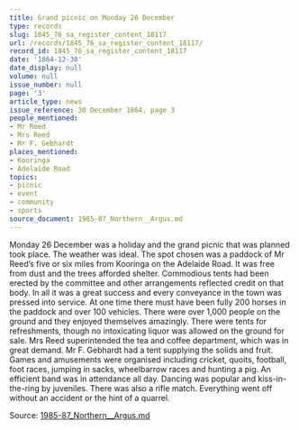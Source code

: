 ```yaml
---
title: Grand picnic on Monday 26 December
type: records
slug: 1845_76_sa_register_content_18117
url: /records/1845_76_sa_register_content_18117/
record_id: 1845_76_sa_register_content_18117
date: '1864-12-30'
date_display: null
volume: null
issue_number: null
page: '3'
article_type: news
issue_reference: 30 December 1864, page 3
people_mentioned:
- Mr Reed
- Mrs Reed
- Mr F. Gebhardt
places_mentioned:
- Kooringa
- Adelaide Road
topics:
- picnic
- event
- community
- sports
source_document: 1985-87_Northern__Argus.md
---
```


Monday 26 December was a holiday and the grand picnic that was planned took place.  The weather was ideal.  The spot chosen was a paddock of Mr Reed’s five or six miles from Kooringa on the Adelaide Road.  It was free from dust and the trees afforded shelter.  Commodious tents had been erected by the committee and other arrangements reflected credit on that body.  In all it was a great success and every conveyance in the town was pressed into service.  At one time there must have been fully 200 horses in the paddock and over 100 vehicles.  There were over 1,000 people on the ground and they enjoyed themselves amazingly.  There were tents for refreshments, though no intoxicating liquor was allowed on the ground for sale.  Mrs Reed superintended the tea and coffee department, which was in great demand.  Mr F. Gebhardt had a tent supplying the solids and fruit.  Games and amusements were organised including cricket, quoits, football, foot races, jumping in sacks, wheelbarrow races and hunting a pig.  An efficient band was in attendance all day.  Dancing was popular and kiss-in-the-ring by juveniles.  There was also a rifle match.  Everything went off without an accident or the hint of a quarrel.

Source: [1985-87_Northern__Argus.md](/downloads/markdown/1985-87_Northern__Argus.md)
